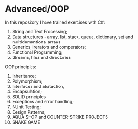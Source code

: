 # Advanced/OOP

In this repository I have trained exercises with C#:
1) String and Text Processing;
2) Data structures - array, list, stack, queue, dictionary, set and multidementional arrays;
3) Generics, irerators and comperators;
4) Functional Programming;
5) Streams, files and directories

OOP principles:
1) Inheritance;
2) Polymorphism;
3) Interfaces and abstaction;
4) Encapsulation;
5) SOLID principles
6) Exceptions and error handling;
7) NUnit Testing;
8) Design Patterns;
9) AQUA SHOP and COUNTER-STRIKE PROJECTS
10) SNAKE GAME
